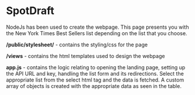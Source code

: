# SpotDraft

NodeJs has been used to create the webpage. This page presents you with the New York Times Best Sellers list depending on the list that you choose.

**/public/stylesheet/** - contains the styling/css for the page

**/views** - contains the html templates used to design the webpage

**app.js** - contains the logic relating to opening the landing page, setting up the API URL and key, handling the list form and its redirections. Select the appropriate list from the select html tag and the data is fetched. A custom array of objects is created with the appropriate data as seen in the table. 
